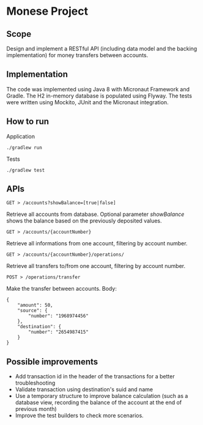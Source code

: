 # Monese Project

## Scope

Design and implement a RESTful API (including data model and the backing implementation)
for money transfers between accounts.

## Implementation
The code was implemented using Java 8 with Micronaut Framework and Gradle.
The H2 in-memory database is populated using Flyway.
The tests were written using Mockito, JUnit and the Micronaut integration.

## How to run
Application
```
./gradlew run
```
Tests
```
./gradlew test
```

## APIs
```
GET > /accounts?showBalance=[true|false]
```
Retrieve all accounts from database.
Optional parameter *showBalance* shows the balance based on the previously deposited values.

```
GET > /accounts/{accountNumber}
```
Retrieve all informations from one account, filtering by account number.

```
GET > /accounts/{accountNumber}/operations/
```
Retrieve all transfers to/from one account, filtering by account number.

```
POST > /operations/transfer
```
Make the transfer between accounts.
Body:
```
{
	"amount": 50,
	"source": {
		"number": "1968974456"
	},
	"destination": {
		"number": "2654987415"
	}
}
```

## Possible improvements
- Add transaction id in the header of the transactions for a better troubleshooting
- Validate transaction using destination's suid and name
- Use a temporary structure to improve balance calculation (such as a database view, recording the balance of the account at the end of previous month)
- Improve the test builders to check more scenarios. 